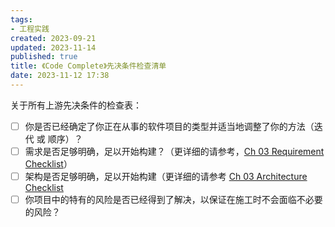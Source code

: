```yaml
---
tags:
- 工程实践
created: 2023-09-21
updated: 2023-11-14
published: true
title: 《Code Complete》先决条件检查清单
date: 2023-11-12 17:38 
---
```


关于所有上游先决条件的检查表：

- [ ] 你是否已经确定了你正在从事的软件项目的类型并适当地调整了你的方法（迭代 或 顺序）？
- [ ] 需求是否足够明确，足以开始构建？（更详细的请参考，[Ch 03 Requirement Checklist](/ch_03_requirement_checklist)）
- [ ] 架构是否足够明确，足以开始构建（更详细的请参考 [Ch 03 Architecture Checklist](/ch_03_architecture_checklist)
- [ ] 你项目中的特有的风险是否已经得到了解决，以保证在施工时不会面临不必要的风险？
